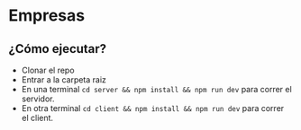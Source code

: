 # Empresas

## ¿Cómo ejecutar?
- Clonar el repo
- Entrar a la carpeta raiz 
- En una terminal ```cd server && npm install && npm run dev``` para correr el servidor.
- En otra terminal ```cd client && npm install && npm run dev``` para correr el client.
